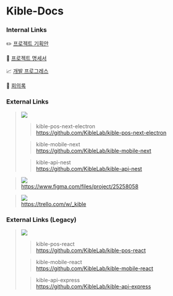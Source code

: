 # Kible-Docs

### Internal Links

:pencil2: [프로젝트 기획안](docs/project-proposal.md)

:page_facing_up: [프로젝트 명세서](docs/project-statement.md)

:chart_with_upwards_trend: [개발 프로그레스](docs/dev-progress.md)

:file_folder: [회의록](docs/minutes.md)

### External Links

> <img src="https://img.shields.io/badge/GitHub-181717?style=flat-square&logo=GitHub&logoColor=white" />
>
> > kible-pos-next-electron <br/> https://github.com/KibleLab/kible-pos-next-electron
>
> > kible-mobile-next <br/> https://github.com/KibleLab/kible-mobile-next
>
> > kible-api-nest <br/> https://github.com/KibleLab/kible-api-nest

> <img src="https://img.shields.io/badge/Figma-F24E1E?style=flat-square&logo=Figma&logoColor=white" /> <br /> https://www.figma.com/files/project/25258058

> <img src="https://img.shields.io/badge/Trello-0052CC?style=flat-square&logo=Trello&logoColor=white"> <br /> https://trello.com/w/_kible

### External Links (Legacy)

> <img src="https://img.shields.io/badge/GitHub-181717?style=flat-square&logo=GitHub&logoColor=white" />
>
> > kible-pos-react<br/> https://github.com/KibleLab/kible-pos-react
>
> > kible-mobile-react <br/> https://github.com/KibleLab/kible-mobile-react
>
> > kible-api-express <br/> https://github.com/KibleLab/kible-api-express
